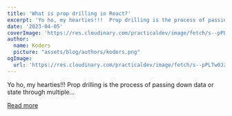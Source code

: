 ```yaml
---
title: 'What is prop drilling in React?'
excerpt: 'Yo ho, my hearties!!!  Prop drilling is the process of passing down data or state through multiple...'
date: '2023-04-05'
coverImage: 'https://res.cloudinary.com/practicaldev/image/fetch/s--pPLTw0Jz--/c_imagga_scale,f_auto,fl_progressive,h_420,q_auto,w_1000/https://dev-to-uploads.s3.amazonaws.com/uploads/articles/n7c4rnqwgjp5dw3n2vrk.png'
author:
  name: Koders
  picture: "assets/blog/authors/koders.png"
ogImage:
  url: 'https://res.cloudinary.com/practicaldev/image/fetch/s--pPLTw0Jz--/c_imagga_scale,f_auto,fl_progressive,h_420,q_auto,w_1000/https://dev-to-uploads.s3.amazonaws.com/uploads/articles/n7c4rnqwgjp5dw3n2vrk.png'
---
```


Yo ho, my hearties!!!  Prop drilling is the process of passing down data or state through multiple...

[Read more](https://dev.to/codeofrelevancy/what-is-prop-drilling-in-react-3kol)
